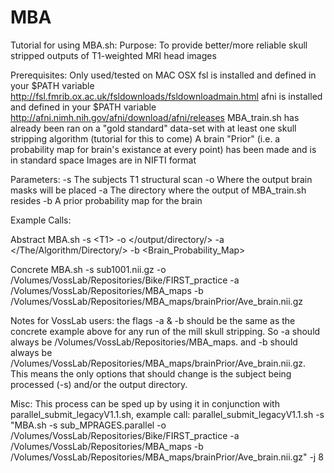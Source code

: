 # MBA

Tutorial for using MBA.sh:
Purpose: To provide better/more reliable skull stripped outputs of T1-weighted MRI head images

Prerequisites: 
	Only used/tested on MAC OSX
	fsl is installed and defined in your $PATH variable http://fsl.fmrib.ox.ac.uk/fsldownloads/fsldownloadmain.html
	afni is installed and defined in your $PATH variable http://afni.nimh.nih.gov/afni/download/afni/releases
	MBA_train.sh has already been ran on a "gold standard" data-set with at least one skull stripping algorithm (tutorial for this to come)
	A brain "Prior" (i.e. a probability map for brain's existance at every point) has been made and is in standard space
	Images are in NIFTI format

Parameters:
	-s The subjects T1 structural scan
	-o Where the output brain masks will be placed
	-a The directory where the output of MBA_train.sh resides
	-b A prior probability map for the brain

Example Calls:

Abstract
MBA.sh -s \<T1\> -o \</output/directory/\> -a \</The/Algorithm/Directory/\> -b \<Brain_Probability_Map\>

Concrete
MBA.sh -s sub1001.nii.gz -o /Volumes/VossLab/Repositories/Bike/FIRST_practice -a /Volumes/VossLab/Repositories/MBA_maps -b /Volumes/VossLab/Repositories/MBA_maps/brainPrior/Ave_brain.nii.gz


Notes for VossLab users:
the flags -a & -b should be the same as the concrete example above for any run of the mill skull stripping.
So -a should always be /Volumes/VossLab/Repositories/MBA_maps.
and -b should always be /Volumes/VossLab/Repositories/MBA_maps/brainPrior/Ave_brain.nii.gz.
This means the only options that should change is the subject being processed (-s) and/or the output directory.

Misc:
This process can be sped up by using it in conjunction with parallel_submit_legacyV1.1.sh,
example call: parallel_submit_legacyV1.1.sh -s "MBA.sh -s sub_MPRAGES.parallel -o /Volumes/VossLab/Repositories/Bike/FIRST_practice -a /Volumes/VossLab/Repositories/MBA_maps -b /Volumes/VossLab/Repositories/MBA_maps/brainPrior/Ave_brain.nii.gz" -j 8 


